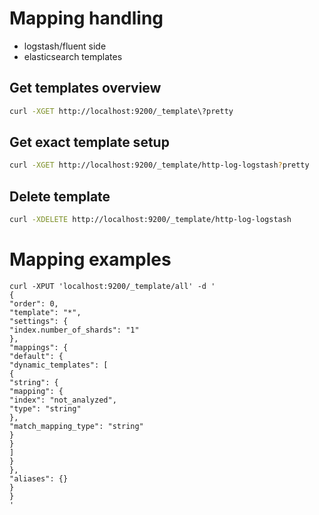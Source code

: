 # Mapping handling
* logstash/fluent side
* elasticsearch templates

## Get templates overview

```bash
curl -XGET http://localhost:9200/_template\?pretty
```

## Get exact template setup

```bash
curl -XGET http://localhost:9200/_template/http-log-logstash?pretty
```

## Delete template

```bash
curl -XDELETE http://localhost:9200/_template/http-log-logstash
```

# Mapping examples

```
curl -XPUT 'localhost:9200/_template/all' -d '
{
"order": 0,
"template": "*",
"settings": {
"index.number_of_shards": "1"
},
"mappings": {
"default": {
"dynamic_templates": [
{
"string": {
"mapping": {
"index": "not_analyzed",
"type": "string"
},
"match_mapping_type": "string"
}
}
]
}
},
"aliases": {}
}
}
'
```
